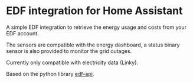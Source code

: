 # EDF integration for Home Assistant

A simple EDF integration to retrieve the energy usage and costs from your EDF account.

The sensors are compatible with the energy dashboard, a status binary sensor is also provided to monitor the grid outages.

Currently only compatible with electricity data (Linky).

Based on the python library [edf-api](https://github.com/droso-hass/edf-api).
